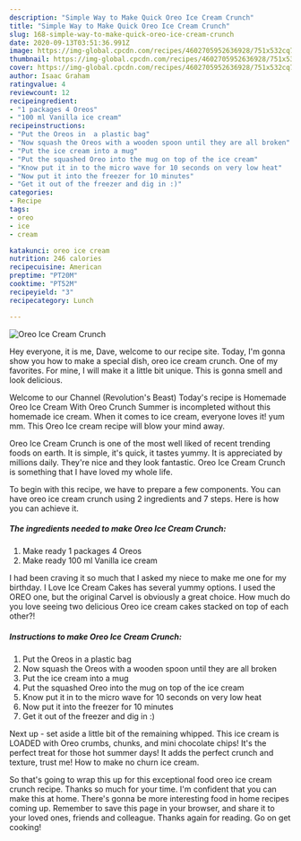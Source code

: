 ```yaml
---
description: "Simple Way to Make Quick Oreo Ice Cream Crunch"
title: "Simple Way to Make Quick Oreo Ice Cream Crunch"
slug: 168-simple-way-to-make-quick-oreo-ice-cream-crunch
date: 2020-09-13T03:51:36.991Z
image: https://img-global.cpcdn.com/recipes/4602705952636928/751x532cq70/oreo-ice-cream-crunch-recipe-main-photo.jpg
thumbnail: https://img-global.cpcdn.com/recipes/4602705952636928/751x532cq70/oreo-ice-cream-crunch-recipe-main-photo.jpg
cover: https://img-global.cpcdn.com/recipes/4602705952636928/751x532cq70/oreo-ice-cream-crunch-recipe-main-photo.jpg
author: Isaac Graham
ratingvalue: 4
reviewcount: 12
recipeingredient:
- "1 packages 4 Oreos"
- "100 ml Vanilla ice cream"
recipeinstructions:
- "Put the Oreos in  a plastic bag"
- "Now squash the Oreos with a wooden spoon until they are all broken"
- "Put the ice cream into a mug"
- "Put the squashed Oreo into the mug on top of the ice cream"
- "Know put it in to the micro wave for 10 seconds on very low heat"
- "Now put it into the freezer for 10 minutes"
- "Get it out of the freezer and dig in :)"
categories:
- Recipe
tags:
- oreo
- ice
- cream

katakunci: oreo ice cream 
nutrition: 246 calories
recipecuisine: American
preptime: "PT20M"
cooktime: "PT52M"
recipeyield: "3"
recipecategory: Lunch

---
```



![Oreo Ice Cream Crunch](https://img-global.cpcdn.com/recipes/4602705952636928/751x532cq70/oreo-ice-cream-crunch-recipe-main-photo.jpg)

Hey everyone, it is me, Dave, welcome to our recipe site. Today, I'm gonna show you how to make a special dish, oreo ice cream crunch. One of my favorites. For mine, I will make it a little bit unique. This is gonna smell and look delicious.

Welcome to our Channel (Revolution&#39;s Beast) Today&#39;s recipe is Homemade Oreo Ice Cream With Oreo Crunch Summer is incompleted without this homemade ice cream. When it comes to ice cream, everyone loves it! yum mm. This Oreo Ice cream recipe will blow your mind away.

Oreo Ice Cream Crunch is one of the most well liked of recent trending foods on earth. It is simple, it's quick, it tastes yummy. It is appreciated by millions daily. They're nice and they look fantastic. Oreo Ice Cream Crunch is something that I have loved my whole life.


To begin with this recipe, we have to prepare a few components. You can have oreo ice cream crunch using 2 ingredients and 7 steps. Here is how you can achieve it.

##### The ingredients needed to make Oreo Ice Cream Crunch:

1. Make ready 1 packages 4 Oreos
1. Make ready 100 ml Vanilla ice cream


I had been craving it so much that I asked my niece to make me one for my birthday. I Love Ice Cream Cakes has several yummy options. I used the OREO one, but the original Carvel is obviously a great choice. How much do you love seeing two delicious Oreo ice cream cakes stacked on top of each other?! 

##### Instructions to make Oreo Ice Cream Crunch:

1. Put the Oreos in  a plastic bag
1. Now squash the Oreos with a wooden spoon until they are all broken
1. Put the ice cream into a mug
1. Put the squashed Oreo into the mug on top of the ice cream
1. Know put it in to the micro wave for 10 seconds on very low heat
1. Now put it into the freezer for 10 minutes
1. Get it out of the freezer and dig in :)


Next up - set aside a little bit of the remaining whipped. This ice cream is LOADED with Oreo crumbs, chunks, and mini chocolate chips! It&#39;s the perfect treat for those hot summer days! It adds the perfect crunch and texture, trust me! How to make no churn ice cream. 

So that's going to wrap this up for this exceptional food oreo ice cream crunch recipe. Thanks so much for your time. I'm confident that you can make this at home. There's gonna be more interesting food in home recipes coming up. Remember to save this page in your browser, and share it to your loved ones, friends and colleague. Thanks again for reading. Go on get cooking!
